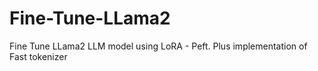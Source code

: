 # Fine-Tune-LLama2
Fine Tune LLama2 LLM model using LoRA - Peft. Plus implementation of Fast tokenizer
